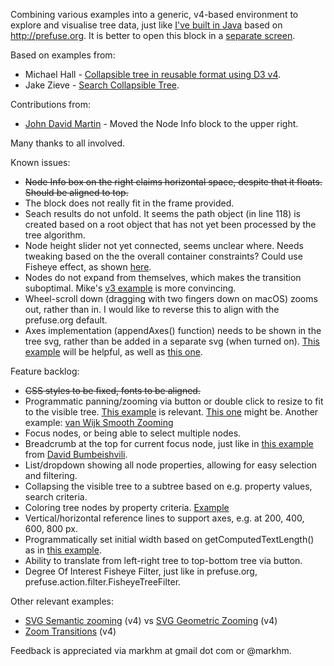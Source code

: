 Combining various examples into a generic, v4-based environment to explore and visualise tree data, just like <a href="https://www.youtube.com/watch?v=DYXWq5baRDA">I've built in Java</a> based on <a href="prefuse.org">http://prefuse.org</a>. It is better to open this block in a <a href="https://bl.ocks.org/markhm/raw/bf97e7229eabd1e5715eef0873fb6f8d">separate screen<a>. 

Based on examples from:
- Michael Hall - <a href="https://bl.ocks.org/mbhall88/126b3c2c54215b4d1ffbd2d778ce3973">Collapsible tree in reusable format using D3 v4</a>.
- Jake Zieve - <a href="https://bl.ocks.org/jjzieve/a743242f46321491a950">Search Collapsible Tree</a>.

Contributions from:
- <a href="https://github.com/gitsome">John David Martin</a> - Moved the Node Info block to the upper right.   

Many thanks to all involved.

Known issues:
- ~~Node Info box on the right claims horizontal space, despite that it floats. Should be aligned to top.~~
- The block does not really fit in the frame provided.  
- Seach results do not unfold. It seems the path object (in line 118) is created based on a root object that has not yet been processed by the tree algorithm.
- Node height slider not yet connected, seems unclear where. Needs tweaking based on the the overall container constraints? Could use Fisheye effect, as shown <a href="https://www.youtube.com/watch?v=C2HlrfHvStM">here</a>. 
- Nodes do not expand from themselves, which makes the transition suboptimal. Mike's <a href="https://bl.ocks.org/mbostock/4339083">v3 example</a> is more convincing.
- Wheel-scroll down (dragging with two fingers down on macOS) zooms out, rather than in. I would like to reverse this to align with the prefuse.org default. 
- Axes implementation (appendAxes() function) needs to be shown in the tree svg, rather than be added in a separate svg (when turned on). <a href="https://bl.ocks.org/mbostock/6123708">This example</a> will be helpful, as well as <a href="https://bl.ocks.org/mbostock/db6b4335bf1662b413e7968910104f0f">this one</a>. 

Feature backlog:
- ~~CSS styles to be fixed, fonts to be aligned.~~
- Programmatic panning/zooming via button or double click to resize to fit to the visible tree. <a href="https://bl.ocks.org/iamkevinv/0a24e9126cd2fa6b283c6f2d774b69a2">This example</a> is relevant. <a href="http://bl.ocks.org/TWiStErRob/b1c62730e01fe33baa2dea0d0aa29359">This one</a> might be. Another example: <a href="https://bl.ocks.org/mbostock/3828981">van Wijk Smooth Zooming</a> 
- Focus nodes, or being able to select multiple nodes.
- Breadcrumb at the top for current focus node, just like in <a href="https://bumbeishvili.github.io/visuals/visuals/gallery/9.gif">this example</a> from <a href="https://github.com/bumbeishvili">David Bumbeishvili</a>.
- List/dropdown showing all node properties, allowing for easy selection and filtering.
- Collapsing the visible tree to a subtree based on e.g. property values, search criteria.
- Coloring tree nodes by property criteria. <a href="https://jsfiddle.net/mdml/vm56cgz1/">Example</a> 
- Vertical/horizontal reference lines to support axes, e.g. at 200, 400, 600, 800 px.  
- Programmatically set initial width based on getComputedTextLength() as in <a href="http://jsfiddle.net/henbox/jzkj29nv/27/">this example</a>.
- Ability to translate from left-right tree to top-bottom tree via button.
- Degree Of Interest Fisheye Filter, just like in prefuse.org, prefuse.action.filter.FisheyeTreeFilter.

Other relevant examples:
- <a href="https://bl.ocks.org/mbostock/3680957">SVG Semantic zooming</a> (v4) vs <a href="https://bl.ocks.org/mbostock/3680999">SVG Geometric Zooming</a> (v4)
- <a href="https://bl.ocks.org/mbostock/b783fbb2e673561d214e09c7fb5cedee">Zoom Transitions</a> (v4)  

Feedback is appreciated via markhm at gmail dot com or @markhm. 
